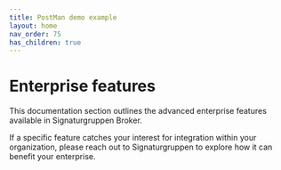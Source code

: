 ```yaml
---
title: PostMan demo example
layout: home
nav_order: 75
has_children: true
---
```


# Enterprise features
This documentation section outlines the advanced enterprise features available in Signaturgruppen Broker.

If a specific feature catches your interest for integration within your organization, please reach out to Signaturgruppen to explore how it can benefit your enterprise.
